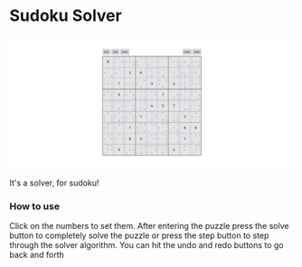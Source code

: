 # Sudoku Solver
![sudoku.png](sudoku.png)

It's a solver, for sudoku!

### How to use
Click on the numbers to set them. After entering the puzzle press the solve button to completely solve the puzzle or press the step button to step through the solver algorithm. You can hit the undo and redo buttons to go back and forth
